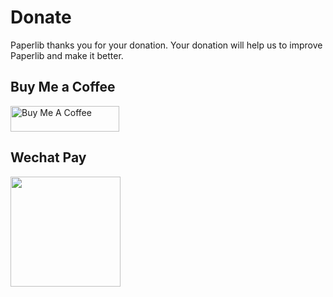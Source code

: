 # Donate

Paperlib thanks you for your donation. Your donation will help us to improve Paperlib and make it better.

## Buy Me a Coffee

<a href="https://www.buymeacoffee.com/geoffreychen777" target="_blank"><img src="https://cdn.buymeacoffee.com/buttons/default-orange.png" alt="Buy Me A Coffee" height="41" width="174"></a>

## Wechat Pay

<img style="height: 176px" src='/assets/images/wechat_pay.png' />